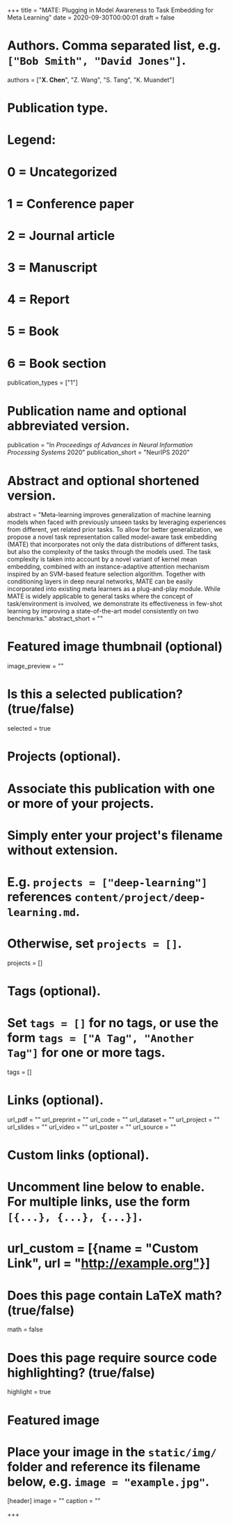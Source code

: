 +++
title = "MATE: Plugging in Model Awareness to Task Embedding for Meta Learning"
date = 2020-09-30T00:00:01
draft = false

# Authors. Comma separated list, e.g. `["Bob Smith", "David Jones"]`.
authors = ["**X. Chen**", "Z. Wang", "S. Tang", "K. Muandet"]
# Publication type.
# Legend:
# 0 = Uncategorized
# 1 = Conference paper
# 2 = Journal article
# 3 = Manuscript
# 4 = Report
# 5 = Book
# 6 = Book section
publication_types = ["1"]

# Publication name and optional abbreviated version.
publication = "In *Proceedings of Advances in Neural Information Processing Systems* 2020"
publication_short = "NeurIPS 2020"

# Abstract and optional shortened version.
abstract = "Meta-learning improves generalization of machine learning models when faced with previously unseen tasks by leveraging experiences from different, yet related prior tasks. To allow for better generalization, we propose a novel task representation called model-aware task embedding (MATE) that incorporates not only the data distributions of different tasks, but also the complexity of the tasks through the models used. The task complexity is taken into account by a novel variant of kernel mean embedding, combined with an instance-adaptive attention mechanism inspired by an SVM-based feature selection algorithm. Together with conditioning layers in deep neural networks, MATE can be easily incorporated into existing meta learners as a plug-and-play module. While MATE is widely applicable to general tasks where the concept of task/environment is involved, we demonstrate its effectiveness in few-shot learning by improving a state-of-the-art model consistently on two benchmarks."
abstract_short = ""

# Featured image thumbnail (optional)
image_preview = ""

# Is this a selected publication? (true/false)
selected = true

# Projects (optional).
#   Associate this publication with one or more of your projects.
#   Simply enter your project's filename without extension.
#   E.g. `projects = ["deep-learning"]` references `content/project/deep-learning.md`.
#   Otherwise, set `projects = []`.
projects = []

# Tags (optional).
#   Set `tags = []` for no tags, or use the form `tags = ["A Tag", "Another Tag"]` for one or more tags.
tags = []

# Links (optional).
url_pdf = ""
url_preprint = ""
url_code = ""
url_dataset = ""
url_project = ""
url_slides = ""
url_video = ""
url_poster = ""
url_source = ""

# Custom links (optional).
#   Uncomment line below to enable. For multiple links, use the form `[{...}, {...}, {...}]`.
# url_custom = [{name = "Custom Link", url = "http://example.org"}]

# Does this page contain LaTeX math? (true/false)
math = false

# Does this page require source code highlighting? (true/false)
highlight = true

# Featured image
# Place your image in the `static/img/` folder and reference its filename below, e.g. `image = "example.jpg"`.
[header]
image = ""
caption = ""

+++
